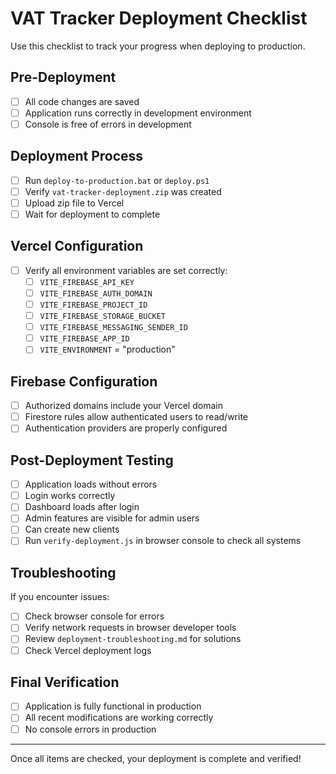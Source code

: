 # VAT Tracker Deployment Checklist

Use this checklist to track your progress when deploying to production.

## Pre-Deployment

- [ ] All code changes are saved
- [ ] Application runs correctly in development environment
- [ ] Console is free of errors in development

## Deployment Process

- [ ] Run `deploy-to-production.bat` or `deploy.ps1`
- [ ] Verify `vat-tracker-deployment.zip` was created
- [ ] Upload zip file to Vercel
- [ ] Wait for deployment to complete

## Vercel Configuration

- [ ] Verify all environment variables are set correctly:
  - [ ] `VITE_FIREBASE_API_KEY`
  - [ ] `VITE_FIREBASE_AUTH_DOMAIN`
  - [ ] `VITE_FIREBASE_PROJECT_ID`
  - [ ] `VITE_FIREBASE_STORAGE_BUCKET`
  - [ ] `VITE_FIREBASE_MESSAGING_SENDER_ID`
  - [ ] `VITE_FIREBASE_APP_ID`
  - [ ] `VITE_ENVIRONMENT` = "production"

## Firebase Configuration

- [ ] Authorized domains include your Vercel domain
- [ ] Firestore rules allow authenticated users to read/write
- [ ] Authentication providers are properly configured

## Post-Deployment Testing

- [ ] Application loads without errors
- [ ] Login works correctly
- [ ] Dashboard loads after login
- [ ] Admin features are visible for admin users
- [ ] Can create new clients
- [ ] Run `verify-deployment.js` in browser console to check all systems

## Troubleshooting

If you encounter issues:

- [ ] Check browser console for errors
- [ ] Verify network requests in browser developer tools
- [ ] Review `deployment-troubleshooting.md` for solutions
- [ ] Check Vercel deployment logs

## Final Verification

- [ ] Application is fully functional in production
- [ ] All recent modifications are working correctly
- [ ] No console errors in production

---

Once all items are checked, your deployment is complete and verified!